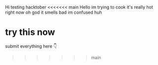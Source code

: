 Hi
testing hacktober
<<<<<<< main
Hello im trying to cook
it's really hot right now
oh god it smells bad
im confused
huh








try this now
=======
submit everything here 👇
>>>>>>> main
